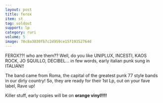 ```yaml
---
layout: post
title: ferox 
item: st
tag: soldout
support: lp
category: ruri
volume: 5
image: 78c8a3030fb7c2d959ce15f19352764d
---
```


FEROX??! who are them?? Well, do you like UNIPLUX, INCESTI, KAOS ROCK, JO SQUILLO, DECIBEL... in few words, early italian punk sung in ITALIAN!!

The band came from Roma, the capital of the greatest punk 77 style bands in our dirty country!
So, they are ready for their 1st Lp, out on your fave label, Rave up! 

Killer stuff, early copies will be on **orange vinyl!!!!**
